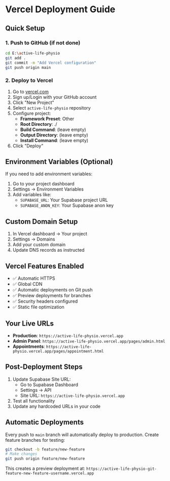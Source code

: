 # Vercel Deployment Guide

## Quick Setup

### 1. Push to GitHub (if not done)
```bash
cd E:\active-life-physio
git add .
git commit -m "Add Vercel configuration"
git push origin main
```

### 2. Deploy to Vercel
1. Go to [vercel.com](https://vercel.com)
2. Sign up/Login with your GitHub account
3. Click "New Project"
4. Select `active-life-physio` repository
5. Configure project:
   - **Framework Preset**: Other
   - **Root Directory**: ./
   - **Build Command**: (leave empty)
   - **Output Directory**: (leave empty)
   - **Install Command**: (leave empty)
6. Click "Deploy"

## Environment Variables (Optional)
If you need to add environment variables:
1. Go to your project dashboard
2. Settings → Environment Variables
3. Add variables like:
   - `SUPABASE_URL`: Your Supabase project URL
   - `SUPABASE_ANON_KEY`: Your Supabase anon key

## Custom Domain Setup
1. In Vercel dashboard → Your project
2. Settings → Domains
3. Add your custom domain
4. Update DNS records as instructed

## Vercel Features Enabled
- ✅ Automatic HTTPS
- ✅ Global CDN
- ✅ Automatic deployments on Git push
- ✅ Preview deployments for branches
- ✅ Security headers configured
- ✅ Static file optimization

## Your Live URLs
- **Production**: `https://active-life-physio.vercel.app`
- **Admin Panel**: `https://active-life-physio.vercel.app/pages/admin.html`
- **Appointments**: `https://active-life-physio.vercel.app/pages/appointment.html`

## Post-Deployment Steps
1. Update Supabase Site URL:
   - Go to Supabase Dashboard
   - Settings → API
   - Site URL: `https://active-life-physio.vercel.app`
2. Test all functionality
3. Update any hardcoded URLs in your code

## Automatic Deployments
Every push to `main` branch will automatically deploy to production.
Create feature branches for testing:
```bash
git checkout -b feature/new-feature
# Make changes
git push origin feature/new-feature
```
This creates a preview deployment at: `https://active-life-physio-git-feature-new-feature-username.vercel.app`